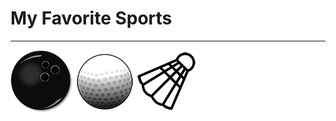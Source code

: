 # My Favorite Sports
---
<img src="Images/Bowling.png"><img src="Images/Golf.png"><img src="Images/Shuttlecock.png">
